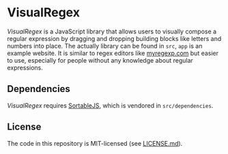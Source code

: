 # VisualRegex
*VisualRegex* is a JavaScript library that allows users to visually compose a regular expression by dragging and dropping building blocks like letters and numbers into place. The actually library can be found in `src`, `app` is an example website. It is similar to regex editors like [myregexp.com](http://myregexp.com/) but easier to use, especially for people without any knowledge about regular expressions.

## Dependencies
*VisualRegex* requires [SortableJS](https://github.com/SortableJS/Sortable), which is vendored in `src/dependencies`.

## License
The code in this repository is MIT-licensed (see [LICENSE.md](./LICENSE.md)).
